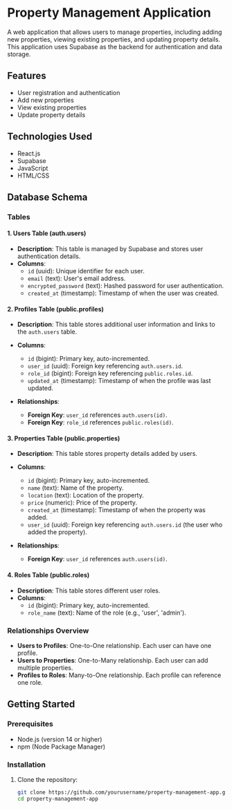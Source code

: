 # Property Management Application

A web application that allows users to manage properties, including adding new properties, viewing existing properties, and updating property details. This application uses Supabase as the backend for authentication and data storage.

## Features

- User registration and authentication
- Add new properties
- View existing properties
- Update property details

## Technologies Used

- React.js
- Supabase
- JavaScript
- HTML/CSS

## Database Schema

### Tables

#### 1. Users Table (auth.users)

- **Description**: This table is managed by Supabase and stores user authentication details.
- **Columns**:
  - `id` (uuid): Unique identifier for each user.
  - `email` (text): User's email address.
  - `encrypted_password` (text): Hashed password for user authentication.
  - `created_at` (timestamp): Timestamp of when the user was created.

#### 2. Profiles Table (public.profiles)

- **Description**: This table stores additional user information and links to the `auth.users` table.
- **Columns**:
  - `id` (bigint): Primary key, auto-incremented.
  - `user_id` (uuid): Foreign key referencing `auth.users.id`.
  - `role_id` (bigint): Foreign key referencing `public.roles.id`.
  - `updated_at` (timestamp): Timestamp of when the profile was last updated.

- **Relationships**:
  - **Foreign Key**: `user_id` references `auth.users(id)`.
  - **Foreign Key**: `role_id` references `public.roles(id)`.

#### 3. Properties Table (public.properties)

- **Description**: This table stores property details added by users.
- **Columns**:
  - `id` (bigint): Primary key, auto-incremented.
  - `name` (text): Name of the property.
  - `location` (text): Location of the property.
  - `price` (numeric): Price of the property.
  - `created_at` (timestamp): Timestamp of when the property was added.
  - `user_id` (uuid): Foreign key referencing `auth.users.id` (the user who added the property).

- **Relationships**:
  - **Foreign Key**: `user_id` references `auth.users(id)`.

#### 4. Roles Table (public.roles)

- **Description**: This table stores different user roles.
- **Columns**:
  - `id` (bigint): Primary key, auto-incremented.
  - `role_name` (text): Name of the role (e.g., 'user', 'admin').

### Relationships Overview

- **Users to Profiles**: One-to-One relationship. Each user can have one profile.
- **Users to Properties**: One-to-Many relationship. Each user can add multiple properties.
- **Profiles to Roles**: Many-to-One relationship. Each profile can reference one role.

## Getting Started

### Prerequisites

- Node.js (version 14 or higher)
- npm (Node Package Manager)

### Installation

1. Clone the repository:

   ```bash
   git clone https://github.com/yourusername/property-management-app.git
   cd property-management-app